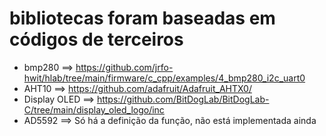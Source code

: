 # bibliotecas foram baseadas em códigos de terceiros
- bmp280        ==> https://github.com/jrfo-hwit/hlab/tree/main/firmware/c_cpp/examples/4_bmp280_i2c_uart0
- AHT10         ==> https://github.com/adafruit/Adafruit_AHTX0/
- Display OLED  ==> https://github.com/BitDogLab/BitDogLab-C/tree/main/display_oled_logo/inc
- AD5592        ==> Só há a definição da função, não está implementada ainda